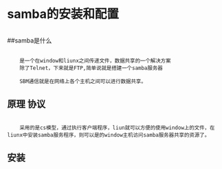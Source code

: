 # samba的安装和配置
```
```
##samba是什么
```

    是一个在window和liunx之间传递文件，数据共享的一个解决方案
    除了Telnet，下来就是FTP,简单说就是搭建一个samba服务器

    SBM通信就是在网络上各个主机之间可以进行数据共享。

```
## 原理  协议
```
    
    采用的是cs模型，通过执行客户端程序，liun就可以方便的使用window上的文件，在liunx中安装samba服务程序，则可以是的window主机访问samba服务器共享的资源了。

```
## 安装
```


